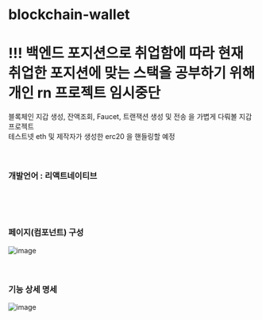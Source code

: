 # blockchain-wallet

<h1>!!! 백엔드 포지션으로 취업함에 따라 현재 취업한 포지션에 맞는 스택을 공부하기 위해 개인 rn 프로젝트 임시중단</h1>

블록체인 지갑 생성, 잔액조회, Faucet, 트랜잭션 생성 및 전송 을 가볍게 다뤄볼 지갑 프로젝트<br>
테스트넷 eth 및 제작자가 생성한 erc20 을 핸들링할 예정<br><br><br>

<h3><strong>개발언어</strong> : 리액트네이티브</h3><br><br><br>


<h3><strong>페이지(컴포넌트) 구성</strong></h3>

![image](https://github.com/aka-ryu/blockchain-wallet/assets/84446253/e1e6f2c6-b5e8-4263-9bef-743223932ca3)<br><br><br>


<h3><strong>기능 상세 명세</strong></h3>


![image](https://github.com/aka-ryu/blockchain-wallet/assets/84446253/362d0237-4196-4b68-8885-48a0a66041c5)
